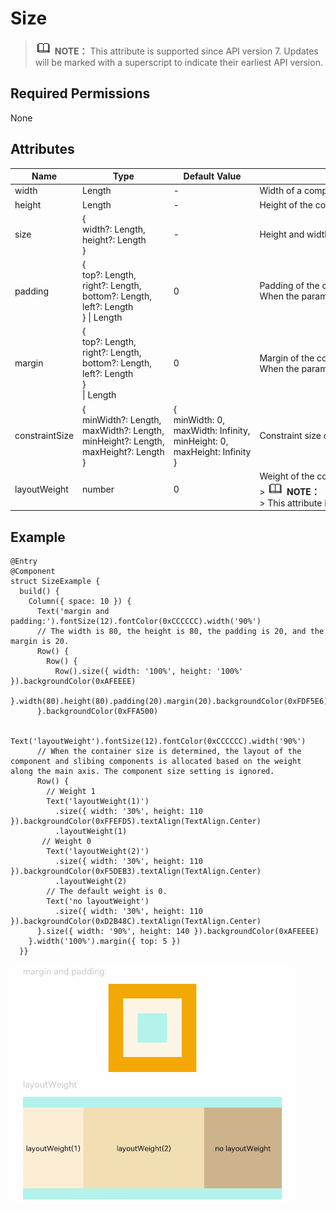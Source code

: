 # Size


> ![icon-note.gif](public_sys-resources/icon-note.gif) **NOTE：**
> This attribute is supported since API version 7. Updates will be marked with a superscript to indicate their earliest API version.


## Required Permissions

None


## Attributes


  | Name | Type | Default&nbsp;Value | Description | 
| -------- | -------- | -------- | -------- |
| width | Length | - | Width&nbsp;of&nbsp;a&nbsp;component.&nbsp;By&nbsp;default,&nbsp;the&nbsp;width&nbsp;required&nbsp;to&nbsp;fully&nbsp;hold&nbsp;the&nbsp;component&nbsp;content&nbsp;is&nbsp;used. | 
| height | Length | - | Height&nbsp;of&nbsp;the&nbsp;component.&nbsp;By&nbsp;default,&nbsp;the&nbsp;height&nbsp;required&nbsp;to&nbsp;fully&nbsp;hold&nbsp;the&nbsp;component&nbsp;content&nbsp;is&nbsp;used. | 
| size | {<br/>width?:&nbsp;Length,<br/>height?:&nbsp;Length<br/>} | - | Height&nbsp;and&nbsp;width&nbsp;of&nbsp;the&nbsp;component. | 
| padding | {<br/>top?:&nbsp;Length,<br/>right?:&nbsp;Length,<br/>bottom?:&nbsp;Length,<br/>left?:&nbsp;Length<br/>}&nbsp;\|&nbsp;Length | 0 | Padding&nbsp;of&nbsp;the&nbsp;component.<br/>When&nbsp;the&nbsp;parameter&nbsp;is&nbsp;of&nbsp;the&nbsp;**Length**&nbsp;type,&nbsp;the&nbsp;four&nbsp;paddings&nbsp;take&nbsp;effect. | 
| margin | {<br/>top?:&nbsp;Length,<br/>right?:&nbsp;Length,<br/>bottom?:&nbsp;Length,<br/>left?:&nbsp;Length<br/>}<br/>\|&nbsp;Length | 0 | Margin&nbsp;of&nbsp;the&nbsp;component.&nbsp;<br/>When&nbsp;the&nbsp;parameter&nbsp;is&nbsp;of&nbsp;the&nbsp;**Length**&nbsp;type,&nbsp;the&nbsp;four&nbsp;margins&nbsp;take&nbsp;effect. | 
| constraintSize | {<br/>minWidth?:&nbsp;Length,<br/>maxWidth?:&nbsp;Length,<br/>minHeight?:&nbsp;Length,<br/>maxHeight?:&nbsp;Length<br/>} | {<br/>minWidth:&nbsp;0,<br/>maxWidth:&nbsp;Infinity,<br/>minHeight:&nbsp;0,<br/>maxHeight:&nbsp;Infinity<br/>} | Constraint&nbsp;size&nbsp;of&nbsp;the&nbsp;component,&nbsp;which&nbsp;is&nbsp;used&nbsp;to&nbsp;limit&nbsp;the&nbsp;size&nbsp;range&nbsp;during&nbsp;component&nbsp;layout. |
| layoutWeight | number | 0 | Weight&nbsp;of&nbsp;the&nbsp;component&nbsp;during&nbsp;layout.&nbsp;When&nbsp;the&nbsp;container&nbsp;size&nbsp;is&nbsp;determined,&nbsp;the&nbsp;layout&nbsp;of&nbsp;the&nbsp;component&nbsp;and&nbsp;sibling&nbsp;components&nbsp;is&nbsp;allocated&nbsp;based&nbsp;on&nbsp;the&nbsp;weight&nbsp;along&nbsp;the&nbsp;main&nbsp;axis.&nbsp;The&nbsp;component&nbsp;size&nbsp;setting&nbsp;is&nbsp;ignored.<br/>>&nbsp;![icon-note.gif](public_sys-resources/icon-note.gif)&nbsp;**NOTE：**<br/>>&nbsp;This&nbsp;attribute&nbsp;is&nbsp;valid&nbsp;only&nbsp;for&nbsp;the&nbsp;**Row**,&nbsp;**Column**,&nbsp;and&nbsp;**Flex**&nbsp;layouts. | 


## Example

```
@Entry
@Component
struct SizeExample {
  build() {
    Column({ space: 10 }) {
      Text('margin and padding:').fontSize(12).fontColor(0xCCCCCC).width('90%')
      // The width is 80, the height is 80, the padding is 20, and the margin is 20.
      Row() {
        Row() {
          Row().size({ width: '100%', height: '100%' }).backgroundColor(0xAFEEEE)
        }.width(80).height(80).padding(20).margin(20).backgroundColor(0xFDF5E6)
      }.backgroundColor(0xFFA500)

      Text('layoutWeight').fontSize(12).fontColor(0xCCCCCC).width('90%')
      // When the container size is determined, the layout of the component and slibing components is allocated based on the weight along the main axis. The component size setting is ignored.
      Row() {
        // Weight 1
        Text('layoutWeight(1)')
          .size({ width: '30%', height: 110 }).backgroundColor(0xFFEFD5).textAlign(TextAlign.Center)
          .layoutWeight(1)
       // Weight 0
        Text('layoutWeight(2)')
          .size({ width: '30%', height: 110 }).backgroundColor(0xF5DEB3).textAlign(TextAlign.Center)
          .layoutWeight(2)
        // The default weight is 0.
        Text('no layoutWeight')
          .size({ width: '30%', height: 110 }).backgroundColor(0xD2B48C).textAlign(TextAlign.Center)
      }.size({ width: '90%', height: 140 }).backgroundColor(0xAFEEEE)
    }.width('100%').margin({ top: 5 })
  }}
```

![en-us_image_0000001257138367](figures/en-us_image_0000001257138367.gif)
